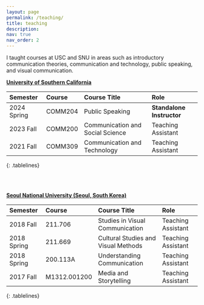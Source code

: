 ```yaml
---
layout: page
permalink: /teaching/
title: teaching
description:
nav: true
nav_order: 2
---
```

I taught courses at USC and SNU in areas such as introductory communication theories, communication and technology, public speaking, and visual communication.

<style>
.tablelines table, .tablelines td, .tablelines th {
        border: 1px solid black;
        padding: 10px 10px;
        }
</style>

**[University of Southern California](https://www.usc.edu)**

|Semester         | Course       | Course Title                          | Role     |
|:----------------|:-------------|:--------------------------------------|:---------|
|2024 Spring      |  COMM204     |  Public Speaking       | **Standalone Instructor**|
|2023 Fall        |  COMM200     |  Communication and Social Science       | Teaching Assistant|
|2021 Fall        |  COMM309     |  Communication and Technology       | Teaching Assistant|
{: .tablelines}

<br/><br/>

**[Seoul National University (Seoul, South Korea)](https://en.snu.ac.kr/)**

|Semester         | Course       | Course Title                          | Role     |
|:----------------|:-------------|:--------------------------------------|:---------|
|2018 Fall        | 211.706      |  Studies in Visual Communication     | Teaching Assistant |
|2018 Spring      | 211.669      | Cultural Studies and Visual Methods     | Teaching Assistant |
|2018 Spring      | 200.113A      |  Understanding Communication     | Teaching Assistant|
|2017 Fall        | M1312.001200    |  Media and Storytelling     | Teaching Assistant|
{: .tablelines}

